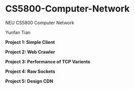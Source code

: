 # CS5800-Computer-Network
NEU CS5800 Computer Network

Yunfan Tian

**Project 1: Simple Client**

**Project 2: Web Crawler**

**Project 3: Performance of TCP Varients**

**Project 4: Raw Sockets**

**Project 5: Design CDN**

